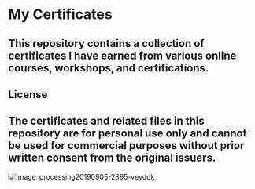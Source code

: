 # My Certificates

## This repository contains a collection of certificates I have earned from various online courses, workshops, and certifications. 

## License

## The certificates and related files in this repository are for personal use only and cannot be used for commercial purposes without prior written consent from the original issuers.

![image_processing20190905-2895-veyddk](https://user-images.githubusercontent.com/92849974/186728702-6718d53b-ddc3-4669-af98-414a99d3ea08.gif)


